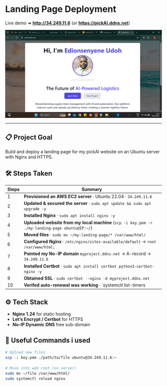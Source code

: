 # Landing Page Deployment

Live demo ➜ **http://34.249.11.6** (or **https://pickAI.ddns.net**)

![Screenshot of Landing Page](screenshot.png)

---

## 📋 Project Goal
Build and deploy a landing page for my pickAI website on an Ubuntu server with Nginx and HTTPS.

## 🛠️ Steps Taken

| Steps | Summary |
|------|---------|
| 1 | **Provisioned an AWS EC2 server** · Ubuntu 22.04 · `34.249.11.6` |
| 2 | **Updated & secured the server** · `sudo apt update && sudo apt upgrade -y` |
| 3 | **Installed Nginx** · `sudo apt install nginx -y` |
| 4 | **Uploaded website from my local machine** (`scp -i key.pem -r ./my-landing-page ubuntu@IP:~/`) |
| 5 | **Moved files** · `sudo mv ~/my-landing-page/* /var/www/html/` |
| 6 | **Configured Nginx** · `/etc/nginx/sites-available/default` → `root /var/www/html;` |
| 7 | **Pointed my No-IP domain** `myproject.ddns.net` → A-record → `34.249.11.6` |
| 8 | **Installed Certbot** · `sudo apt install certbot python3-certbot-nginx -y` |
| 9 | **Obtained SSL** · `sudo certbot --nginx -d myproject.ddns.net` |
| 10 | **Verifed auto-renewal was working** · `systemctl list-timers | grep certbot` |

## ⚙️ Tech Stack
- **Nginx 1.24** for static hosting
- **Let’s Encrypt / Certbot** for HTTPS
- **No-IP Dynamic DNS** free sub-domain

## 📄 Useful Commands i used

```bash
# Upload new files
scp -i key.pem ./path/to/file ubuntu@34.249.11.6:~

# Move into web root (on server)
sudo mv ~/file /var/www/html/
sudo systemctl reload nginx
